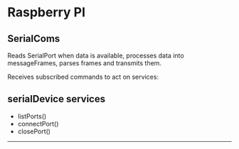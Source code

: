 # Raspberry PI

## SerialComs

Reads SerialPort when data is available, processes data into messageFrames, parses frames and transmits them. 

Receives subscribed commands to act on services: 

serialDevice services
------
* listPorts()
* connectPort()
* closePort()
----

